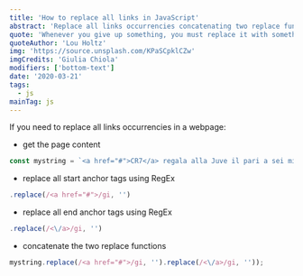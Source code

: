 ```yaml
---
title: 'How to replace all links in JavaScript'
abstract: 'Replace all links occurrencies concatenating two replace functions.'
quote: 'Whenever you give up something, you must replace it with something.'
quoteAuthor: 'Lou Holtz'
img: 'https://source.unsplash.com/KPaSCpklCZw'
imgCredits: 'Giulia Chiola'
modifiers: ['bottom-text']
date: '2020-03-21'
tags:
  - js
mainTag: js
---
```


If you need to replace all links occurrencies in a webpage:

- get the page content

```javascript
const mystring = `<a href="#">CR7</a> regala alla Juve il pari a sei minuti dal novantesimo, recuperando la rete segnata da Lukic nel primo tempo su errore di Pjanic. Il Toro manca l'aggancio al quarto posto <a href='#'>Champions</a>, e rimane sesta a -1 dalla Roma e a -2 dall'Atalanta. Per Ronaldo gol numero 601 in carriera coi club`
```

- replace all start anchor tags using RegEx

```javascript
.replace(/<a href="#">/gi, '')
```

- replace all end anchor tags using RegEx

```javascript
.replace(/<\/a>/gi, '')
```

- concatenate the two replace functions

```javascript
mystring.replace(/<a href="#">/gi, '').replace(/<\/a>/gi, ''));
```
